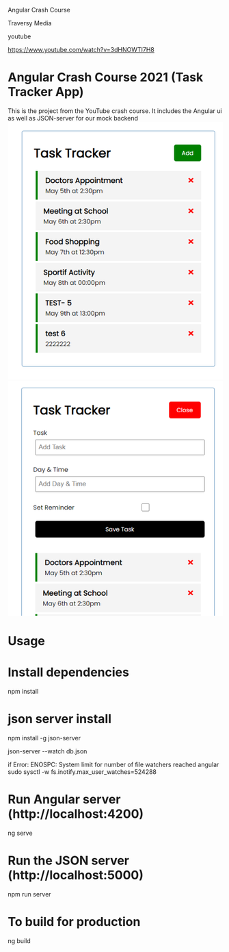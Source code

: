 Angular Crash Course

Traversy Media

youtube 

https://www.youtube.com/watch?v=3dHNOWTI7H8

# Angular Crash Course 2021 (Task Tracker App)

This is the project from the YouTube crash course. It includes the Angular ui as well as JSON-server for our mock backend
![task list](./src/assets/task1.PNG) 
![tasks with add task](./src/assets/task2.PNG)


# Usage

# Install dependencies

npm install

#  json server install
npm install -g json-server

json-server --watch db.json

if Error: ENOSPC: System limit for number of file watchers reached angular
    sudo sysctl -w fs.inotify.max_user_watches=524288

# Run Angular server (http://localhost:4200)
ng serve


# Run the JSON server (http://localhost:5000)

npm run server

# To build for production

ng build